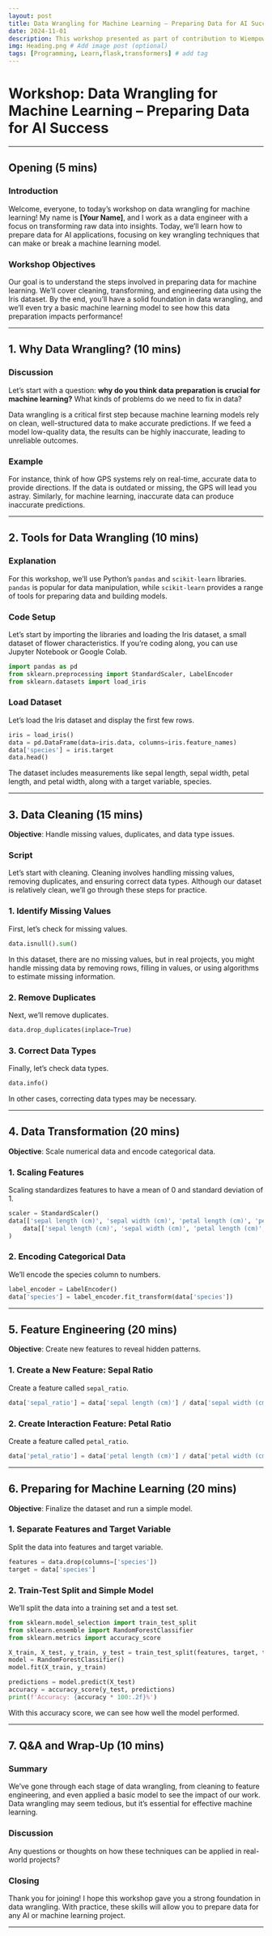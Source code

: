 ```yaml
---
layout: post
title: Data Wrangling for Machine Learning – Preparing Data for AI Success
date: 2024-11-01 
description: This workshop presented as part of contribution to Wiempower Event
img: Heading.png # Add image post (optional)
tags: [Programming, Learn,flask,transformers] # add tag
---
```


# Workshop: Data Wrangling for Machine Learning – Preparing Data for AI Success

---

## Opening (5 mins)

### Introduction
Welcome, everyone, to today’s workshop on data wrangling for machine learning! My name is **[Your Name]**, and I work as a data engineer with a focus on transforming raw data into insights. Today, we’ll learn how to prepare data for AI applications, focusing on key wrangling techniques that can make or break a machine learning model.

### Workshop Objectives
Our goal is to understand the steps involved in preparing data for machine learning. We’ll cover cleaning, transforming, and engineering data using the Iris dataset. By the end, you’ll have a solid foundation in data wrangling, and we’ll even try a basic machine learning model to see how this data preparation impacts performance!

---

## 1. Why Data Wrangling? (10 mins)

### Discussion
Let’s start with a question: **why do you think data preparation is crucial for machine learning?** What kinds of problems do we need to fix in data?

Data wrangling is a critical first step because machine learning models rely on clean, well-structured data to make accurate predictions. If we feed a model low-quality data, the results can be highly inaccurate, leading to unreliable outcomes.

### Example
For instance, think of how GPS systems rely on real-time, accurate data to provide directions. If the data is outdated or missing, the GPS will lead you astray. Similarly, for machine learning, inaccurate data can produce inaccurate predictions.

---

## 2. Tools for Data Wrangling (10 mins)

### Explanation
For this workshop, we’ll use Python’s `pandas` and `scikit-learn` libraries. `pandas` is popular for data manipulation, while `scikit-learn` provides a range of tools for preparing data and building models.

### Code Setup
Let’s start by importing the libraries and loading the Iris dataset, a small dataset of flower characteristics. If you’re coding along, you can use Jupyter Notebook or Google Colab.

```python
import pandas as pd
from sklearn.preprocessing import StandardScaler, LabelEncoder
from sklearn.datasets import load_iris
```

### Load Dataset
Let’s load the Iris dataset and display the first few rows.

```python
iris = load_iris()
data = pd.DataFrame(data=iris.data, columns=iris.feature_names)
data['species'] = iris.target
data.head()
```

The dataset includes measurements like sepal length, sepal width, petal length, and petal width, along with a target variable, species.

---

## 3. Data Cleaning (15 mins)

**Objective**: Handle missing values, duplicates, and data type issues.

### Script
Let’s start with cleaning. Cleaning involves handling missing values, removing duplicates, and ensuring correct data types. Although our dataset is relatively clean, we’ll go through these steps for practice.

### 1. Identify Missing Values
First, let’s check for missing values.

```python
data.isnull().sum()
```

In this dataset, there are no missing values, but in real projects, you might handle missing data by removing rows, filling in values, or using algorithms to estimate missing information.

### 2. Remove Duplicates
Next, we’ll remove duplicates.

```python
data.drop_duplicates(inplace=True)
```

### 3. Correct Data Types
Finally, let’s check data types.

```python
data.info()
```

In other cases, correcting data types may be necessary.

---

## 4. Data Transformation (20 mins)

**Objective**: Scale numerical data and encode categorical data.

### 1. Scaling Features
Scaling standardizes features to have a mean of 0 and standard deviation of 1.

```python
scaler = StandardScaler()
data[['sepal length (cm)', 'sepal width (cm)', 'petal length (cm)', 'petal width (cm)']] = scaler.fit_transform(
    data[['sepal length (cm)', 'sepal width (cm)', 'petal length (cm)', 'petal width (cm)']]
)
```

### 2. Encoding Categorical Data
We’ll encode the species column to numbers.

```python
label_encoder = LabelEncoder()
data['species'] = label_encoder.fit_transform(data['species'])
```

---

## 5. Feature Engineering (20 mins)

**Objective**: Create new features to reveal hidden patterns.

### 1. Create a New Feature: Sepal Ratio
Create a feature called `sepal_ratio`.

```python
data['sepal_ratio'] = data['sepal length (cm)'] / data['sepal width (cm)']
```

### 2. Create Interaction Feature: Petal Ratio
Create a feature called `petal_ratio`.

```python
data['petal_ratio'] = data['petal length (cm)'] / data['petal width (cm)']
```

---

## 6. Preparing for Machine Learning (20 mins)

**Objective**: Finalize the dataset and run a simple model.

### 1. Separate Features and Target Variable
Split the data into features and target variable.

```python
features = data.drop(columns=['species'])
target = data['species']
```

### 2. Train-Test Split and Simple Model
We’ll split the data into a training set and a test set.

```python
from sklearn.model_selection import train_test_split
from sklearn.ensemble import RandomForestClassifier
from sklearn.metrics import accuracy_score

X_train, X_test, y_train, y_test = train_test_split(features, target, test_size=0.2, random_state=42)
model = RandomForestClassifier()
model.fit(X_train, y_train)

predictions = model.predict(X_test)
accuracy = accuracy_score(y_test, predictions)
print(f'Accuracy: {accuracy * 100:.2f}%')
```

With this accuracy score, we can see how well the model performed.

---

## 7. Q&A and Wrap-Up (10 mins)

### Summary
We’ve gone through each stage of data wrangling, from cleaning to feature engineering, and even applied a basic model to see the impact of our work. Data wrangling may seem tedious, but it’s essential for effective machine learning.

### Discussion
Any questions or thoughts on how these techniques can be applied in real-world projects?

### Closing
Thank you for joining! I hope this workshop gave you a strong foundation in data wrangling. With practice, these skills will allow you to prepare data for any AI or machine learning project.

---

